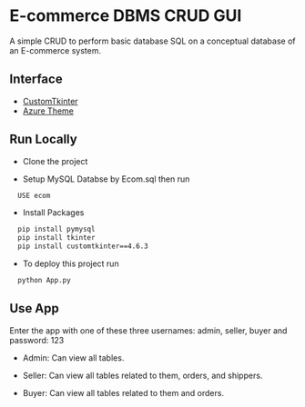 # E-commerce DBMS CRUD GUI

A simple CRUD to perform basic database SQL on a conceptual database of an E-commerce system.

## Interface

 - [CustomTkinter](https://github.com/TomSchimansky/CustomTkinter)
 - [Azure Theme](https://github.com/rdbende/Azure-ttk-theme)

## Run Locally

- Clone the project

- Setup MySQL Databse by Ecom.sql then run
```bash
  USE ecom
```

- Install Packages

```bash
  pip install pymysql
  pip install tkinter
  pip install customtkinter==4.6.3
```


- To deploy this project run

```bash
  python App.py
```

## Use App

Enter the app with one of these three usernames: admin, seller, buyer and password: 123

- Admin: Can view all tables.

- Seller: Can view all tables related to them, orders, and shippers.

- Buyer: Can view all tables related to them and orders.
